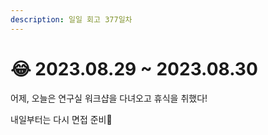```yaml
---
description: 일일 회고 377일차
---
```


# 😂 2023.08.29 \~ 2023.08.30

어제, 오늘은 연구실 워크샵을 다녀오고 휴식을 취했다!

내일부터는 다시 면접 준비🥹
